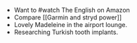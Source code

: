 - Want to #watch The English on Amazon
- Compare [[Garmin and stryd power]] 
- Lovely Madeleine in the airport lounge.
- Researching Turkish tooth implants.